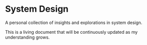 # System Design

A personal collection of insights and explorations in system design.

This is a living document that will be continuously updated as my understanding grows.
